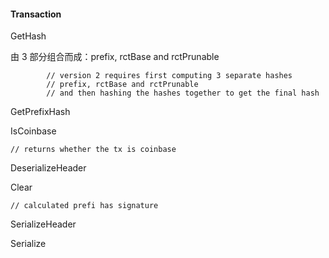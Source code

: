 #### Transaction

GetHash

由 3 部分组合而成：prefix, rctBase and rctPrunable

```
        // version 2 requires first computing 3 separate hashes
        // prefix, rctBase and rctPrunable
        // and then hashing the hashes together to get the final hash
```

GetPrefixHash

IsCoinbase

```
// returns whether the tx is coinbase
```

DeserializeHeader

Clear

```
// calculated prefi has signature
```

SerializeHeader

Serialize



